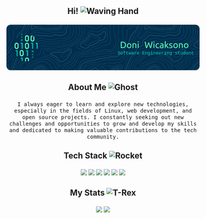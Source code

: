 <h2 align="center"> Hi!
<img src="https://raw.githubusercontent.com/Tarikul-Islam-Anik/Animated-Fluent-Emojis/master/Emojis/Hand%20gestures/Waving%20Hand.png" alt="Waving Hand" width="25" height="25" /> 
</2> 

###

<div align="center">
  <img src="https://github.com/slashedzer0/slashedzer0/blob/main/github-header-image.png"  />
</div>

###

<h2 align="center"> About Me
<img src="https://raw.githubusercontent.com/Tarikul-Islam-Anik/Animated-Fluent-Emojis/master/Emojis/Smilies/Ghost.png" alt="Ghost" width="25" height="25" /> 
</h2>

###

<p align="center">
<samp>
I always eager to learn and explore new technologies, especially in the fields of Linux, web development, and open source projects. I constantly seeking out new challenges and opportunities to grow and develop my skills and dedicated to making valuable contributions to the tech community.
</samp>
</p>

###

<h2 align="center"> Tech Stack
<img src="https://raw.githubusercontent.com/Tarikul-Islam-Anik/Animated-Fluent-Emojis/master/Emojis/Travel%20and%20places/Rocket.png" alt="Rocket" width="25" height="25" />
</h2>

###

<div align="center">
  <img src="https://img.shields.io/badge/Linux-FCC624?style=for-the-badge&logo=linux&logoColor=black"  />
  <img src="https://img.shields.io/badge/VS%20Code-0078d7.svg?style=for-the-badge&logo=visual-studio-code&logoColor=white"  />
  <img src="https://img.shields.io/badge/Python-E0EFEF?style=for-the-badge&logo=python&logoColor=blue"  />
  <img src="https://img.shields.io/badge/html5-%23E34F26.svg?style=for-the-badge&logo=html5&logoColor=white"  />
  <img src="https://img.shields.io/badge/css3-%231572B6.svg?style=for-the-badge&logo=css3&logoColor=white"  />
  <img src="https://img.shields.io/badge/MariaDB-00758F?style=for-the-badge&logo=mariadb&logoColor=white"  />
</div>

###

<h2 align="center">My Stats
<img src="https://raw.githubusercontent.com/Tarikul-Islam-Anik/Animated-Fluent-Emojis/master/Emojis/Animals/T-Rex.png" alt="T-Rex" width="25" height="25" />
</h2>

###

<div align="center">
  <img src="https://github-readme-stats.vercel.app/api?username=slashedzer0&theme=vue-dark&card_width=410&show_icons=true&hide_border=true&hide_title=true" height="150" />
  <img src="https://github-readme-stats.vercel.app/api/top-langs/?username=slashedzer0&layout=compact&theme=vue-dark&card_width=310&hide_border=true" height="150" />
</div>

###
